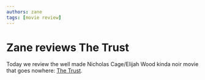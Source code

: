 ```yaml
---
authors: zane
tags: [movie review]
---
```

# Zane reviews The Trust

Today we review the well made Nicholas Cage/Elijah Wood kinda noir movie that goes nowhere: [The Trust](/reviews/movies/trust-the).